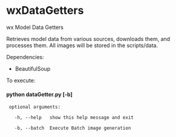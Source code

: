 wxDataGetters
=============

wx Model Data Getters

Retrieves model data from various sources, downloads them, and processes them.
All images will be stored in the scripts/data.


Dependencies:
- BeautifulSoup

To execute: 
#### python dataGetter.py [-b]

     optional arguments:

       -h, --help   show this help message and exit

       -b, --batch  Execute Batch image generation
